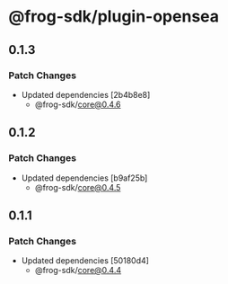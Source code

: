 # @frog-sdk/plugin-opensea

## 0.1.3

### Patch Changes

- Updated dependencies [2b4b8e8]
  - @frog-sdk/core@0.4.6

## 0.1.2

### Patch Changes

- Updated dependencies [b9af25b]
  - @frog-sdk/core@0.4.5

## 0.1.1

### Patch Changes

- Updated dependencies [50180d4]
  - @frog-sdk/core@0.4.4
